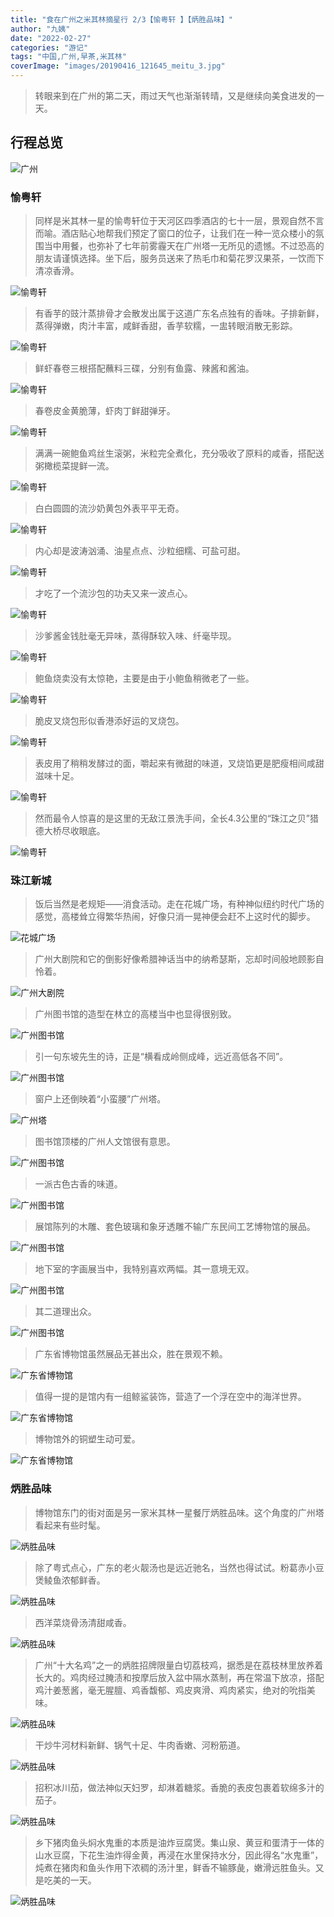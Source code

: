 ```yaml
---
title: "食在广州之米其林摘星行 2/3【愉粤轩 】【炳胜品味】"
author: "九姨"
date: "2022-02-27"
categories: "游记"
tags: "中国,广州,早茶,米其林"
coverImage: "images/20190416_121645_meitu_3.jpg"
---
```


>转眼来到在广州的第二天，雨过天气也渐渐转晴，又是继续向美食进发的一天。

## 行程总览

![广州](images/Capture.png)

### 愉粤轩

>同样是米其林一星的愉粤轩位于天河区四季酒店的七十一层，景观自然不言而喻。酒店贴心地帮我们预定了窗口的位子，让我们在一种一览众楼小的氛围当中用餐，也弥补了七年前雾霾天在广州塔一无所见的遗憾。不过恐高的朋友请谨慎选择。坐下后，服务员送来了热毛巾和菊花罗汉果茶，一饮而下清凉香滑。

![愉粤轩](images/20190416_122109.jpg)

>有香芋的豉汁蒸排骨才会散发出属于这道广东名点独有的香味。子排新鲜，蒸得弹嫩，肉汁丰富，咸鲜香甜，香芋软糯，一盅转眼消散无影踪。

![愉粤轩](images/20190416_124408.jpg)

>鲜虾春卷三根搭配蘸料三碟，分别有鱼露、辣酱和酱油。

![愉粤轩](images/20190416_122851.jpg)

>春卷皮金黄脆薄，虾肉丁鲜甜弹牙。

![愉粤轩](images/20190416_123106.jpg)

>满满一碗鲍鱼鸡丝生滚粥，米粒完全煮化，充分吸收了原料的咸香，搭配送粥橄榄菜提鲜一流。

![愉粤轩](images/20190416_123439.jpg)

>白白圆圆的流沙奶黄包外表平平无奇。

![愉粤轩](images/20190416_123423.jpg)

>内心却是波涛汹涌、油星点点、沙粒细糯、可盐可甜。

![愉粤轩](images/20190416_123513.jpg)

>才吃了一个流沙包的功夫又来一波点心。

![愉粤轩](images/20190416_124102.jpg)

>沙爹酱金钱肚毫无异味，蒸得酥软入味、纤毫毕现。

![愉粤轩](images/20190416_123606.jpg)

>鲍鱼烧卖没有太惊艳，主要是由于小鲍鱼稍微老了一些。

![愉粤轩](images/20190416_124108.jpg)

>脆皮叉烧包形似香港添好运的叉烧包。

![愉粤轩](images/20190416_124118.jpg)

>表皮用了稍稍发酵过的面，嚼起来有微甜的味道，叉烧馅更是肥瘦相间咸甜滋味十足。

![愉粤轩](images/20190416_124812.jpg)

>然而最令人惊喜的是这里的无敌江景洗手间，全长4.3公里的“珠江之贝”猎德大桥尽收眼底。

![愉粤轩](images/20190416_121645_meitu_3.jpg)

### 珠江新城

>饭后当然是老规矩——消食活动。走在花城广场，有种神似纽约时代广场的感觉，高楼耸立得繁华热闹，好像只消一晃神便会赶不上这时代的脚步。

![花城广场](images/20190416_135028-e1559081958760.jpg)

>广州大剧院和它的倒影好像希腊神话当中的纳希瑟斯，忘却时间般地顾影自怜着。

![广州大剧院](images/20190416_135610-e1559081983762.jpg)

>广州图书馆的造型在林立的高楼当中也显得很别致。

![广州图书馆](images/20190416_140659-e1559082018565.jpg)

>引一句东坡先生的诗，正是“横看成岭侧成峰，远近高低各不同”。

![广州图书馆](images/20190416_140852.jpg)

>窗户上还倒映着“小蛮腰”广州塔。

![广州塔](images/20190416_140959.jpg)

>图书馆顶楼的广州人文馆很有意思。

![广州图书馆](images/20190416_143715-e1559082126905.jpg)

>一派古色古香的味道。

![广州图书馆](images/20190416_143741.jpg)

>展馆陈列的木雕、套色玻璃和象牙透雕不输广东民间工艺博物馆的展品。

![广州图书馆](images/20190416_144056.jpg)

>地下室的字画展当中，我特别喜欢两幅。其一意境无双。

![广州图书馆](images/20190416_151153-e1559082208431.jpg)

>其二道理出众。

![广州图书馆](images/20190416_151443-e1559082224166.jpg)

>广东省博物馆虽然展品无甚出众，胜在景观不赖。

![广东省博物馆](images/20190416_154626.jpg)

>值得一提的是馆内有一组鲸鲨装饰，营造了一个浮在空中的海洋世界。

![广东省博物馆](images/20190416_161740.jpg)

>博物馆外的铜塑生动可爱。

![广东省博物馆](images/20190416_165635.jpg)

### 炳胜品味

>博物馆东门的街对面是另一家米其林一星餐厅炳胜品味。这个角度的广州塔看起来有些时髦。

![炳胜品味](images/20190416_183811-e1559082581139.jpg)

>除了粤式点心，广东的老火靓汤也是远近驰名，当然也得试试。粉葛赤小豆煲鲮鱼浓郁鲜香。

![炳胜品味](images/20190416_173145.jpg)

>西洋菜烧骨汤清甜咸香。

![炳胜品味](images/20190416_173149.jpg)

>广州“十大名鸡”之一的炳胜招牌限量白切荔枝鸡，据悉是在荔枝林里放养着长大的。鸡肉经过腌渍和按摩后放入盆中隔水蒸制，再在常温下放凉，搭配鸡汁姜葱酱，毫无腥膻、鸡香馥郁、鸡皮爽滑、鸡肉紧实，绝对的吮指美味。

![炳胜品味](images/20190416_172943.jpg)

>干炒牛河材料新鲜、锅气十足、牛肉香嫩、河粉筋道。

![炳胜品味](images/20190416_173707.jpg)

>招积冰川茄，做法神似天妇罗，却淋着糖浆。香脆的表皮包裹着软绵多汁的茄子。

![炳胜品味](images/20190416_173713.jpg)

>乡下猪肉鱼头焖水鬼重的本质是油炸豆腐煲。集山泉、黄豆和蛋清于一体的山水豆腐，下花生油炸得金黄，再浸在水里保持水分，因此得名“水鬼重”，炖煮在猪肉和鱼头作用下浓稠的汤汁里，鲜香不输豚彘，嫩滑远胜鱼头。又是吃美的一天。

![炳胜品味](images/20190416_174356.jpg)
